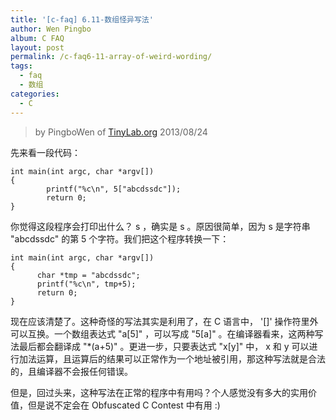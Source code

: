 ```yaml
---
title: '[c-faq] 6.11-数组怪异写法'
author: Wen Pingbo
album: C FAQ
layout: post
permalink: /c-faq6-11-array-of-weird-wording/
tags:
  - faq
  - 数组
categories:
  - C
---
```


> by PingboWen of [TinyLab.org](http://tinylab.org)
> 2013/08/24

先来看一段代码：

    int main(int argc, char *argv[])
    {
            printf("%c\n", 5["abcdssdc"]);
            return 0;
    }

你觉得这段程序会打印出什么？ s ，确实是 s 。原因很简单，因为 s 是字符串 "abcdssdc" 的第 5 个字符。我们把这个程序转换一下：

    int main(int argc, char *argv[])
    {
          char *tmp = "abcdssdc";
          printf("%c\n", tmp+5);
          return 0;
    }

现在应该清楚了。这种奇怪的写法其实是利用了，在 C 语言中， '[]'  操作符里外可以互换。一个数组表达式 "a[5]" ，可以写成 "5[a]" 。在编译器看来，这两种写法最后都会翻译成 "*(a+5)" 。更进一步，只要表达式 "x[y]" 中， x 和 y 可以进行加法运算，且运算后的结果可以正常作为一个地址被引用，那这种写法就是合法的，且编译器不会报任何错误。

但是，回过头来，这种写法在正常的程序中有用吗？个人感觉没有多大的实用价值，但是说不定会在 Obfuscated C Contest 中有用 :) 
